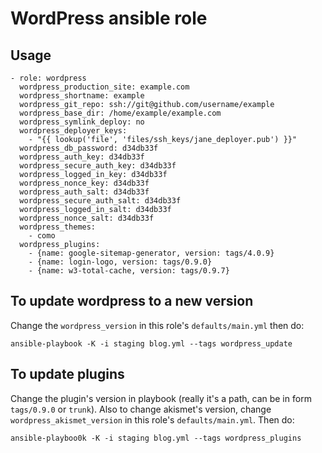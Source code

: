 # WordPress ansible role

## Usage

    - role: wordpress
      wordpress_production_site: example.com
      wordpress_shortname: example
      wordpress_git_repo: ssh://git@github.com/username/example
      wordpress_base_dir: /home/example/example.com
      wordpress_symlink_deploy: no
      wordpress_deployer_keys:
        - "{{ lookup('file', 'files/ssh_keys/jane_deployer.pub') }}"
      wordpress_db_password: d34db33f
      wordpress_auth_key: d34db33f
      wordpress_secure_auth_key: d34db33f
      wordpress_logged_in_key: d34db33f
      wordpress_nonce_key: d34db33f
      wordpress_auth_salt: d34db33f
      wordpress_secure_auth_salt: d34db33f
      wordpress_logged_in_salt: d34db33f
      wordpress_nonce_salt: d34db33f
      wordpress_themes:
        - como
      wordpress_plugins:
        - {name: google-sitemap-generator, version: tags/4.0.9}
        - {name: login-logo, version: tags/0.9.0}
        - {name: w3-total-cache, version: tags/0.9.7}


## To update wordpress to a new version

Change the `wordpress_version` in this role's `defaults/main.yml` then do:

    ansible-playbook -K -i staging blog.yml --tags wordpress_update


## To update plugins

Change the plugin's version in playbook (really it's a path, can be in form `tags/0.9.0` or `trunk`).
Also to change akismet's version, change `wordpress_akismet_version` in this role's `defaults/main.yml`.
Then do:

    ansible-playboo0k -K -i staging blog.yml --tags wordpress_plugins
